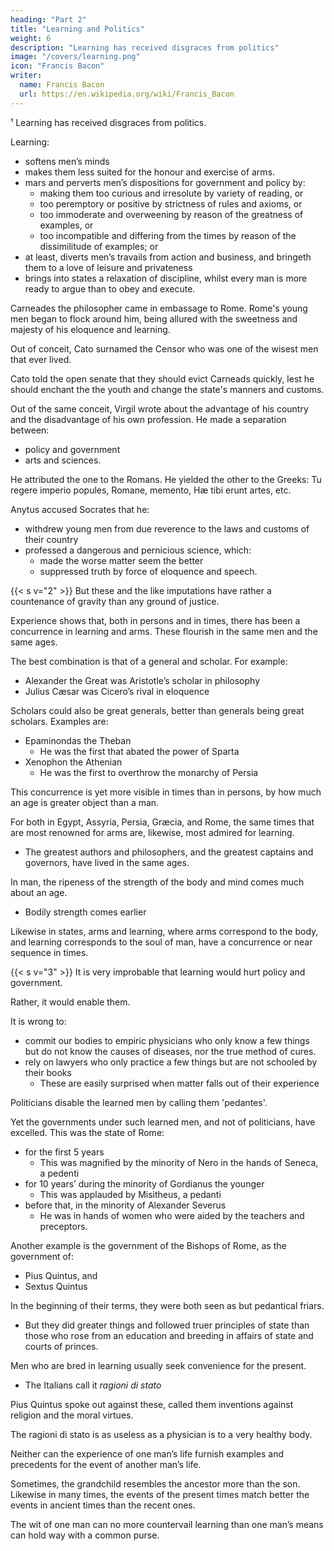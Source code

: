 ```yaml
---
heading: "Part 2"
title: "Learning and Politics"
weight: 6
description: "Learning has received disgraces from politics"
image: "/covers/learning.png"
icon: "Francis Bacon"
writer:
  name: Francis Bacon
  url: https://en.wikipedia.org/wiki/Francis_Bacon
---
```



¹ Learning has received disgraces from politics. 

Learning:
- softens men’s minds
- makes them less suited for the honour and exercise of arms. 
- mars and perverts men’s dispositions for government and policy by:
  - making them too curious and irresolute by variety of reading, or
  - too peremptory or positive by strictness of rules and axioms, or
  - too immoderate and overweening by reason of the greatness of examples, or
  - too incompatible and differing from the times by reason of the dissimilitude of examples; or
- at least, diverts men’s travails from action and business, and bringeth them to a love of leisure and privateness
- brings into states a relaxation of discipline, whilst every man is more ready to argue than to obey and execute.  

 

Carneades the philosopher came in embassage to Rome. Rome's young men began to flock around him, being allured with the sweetness and majesty of his eloquence and learning.

Out of conceit, Cato surnamed the Censor who was one of the wisest men that ever lived. 

Cato told the open senate that they should evict Carneads quickly, lest he should enchant the the youth and change the state's manners and customs.

Out of the same conceit, Virgil wrote about the advantage of his country and the disadvantage of his own profession. He made a separation between:
- policy and government
- arts and sciences. 

He attributed the one to the Romans. He yielded the other to the Greeks: Tu regere imperio popules, Romane, memento, Hæ tibi erunt artes, etc.

Anytus accused Socrates that he:
- withdrew young men from due reverence to the laws and customs of their country
- professed a dangerous and pernicious science, which:
  - made the worse matter seem the better
  - suppressed truth by force of eloquence and speech.


{{< s v="2" >}} But these and the like imputations have rather a countenance of gravity than any ground of justice.

Experience shows that, both in persons and in times, there has been a concurrence in learning and arms. These flourish in the same men and the same ages.

The best combination is that of a general and scholar. For example:
- Alexander the Great was Aristotle’s scholar in philosophy
- Julius Cæsar was Cicero’s rival in eloquence

Scholars could also be great generals, better than generals being great scholars. Examples are:
- Epaminondas the Theban
  - He was the first that abated the power of Sparta
- Xenophon the Athenian
  - He was the first to overthrow the monarchy of Persia

This concurrence is yet more visible in times than in persons, by how much an age is greater object than a man.

For both in Egypt, Assyria, Persia, Græcia, and Rome, the same times that are most renowned for arms are, likewise, most admired for learning.
- The greatest authors and philosophers, and the greatest captains and governors, have lived in the same ages.  

In man, the ripeness of the strength of the body and mind comes much about an age.
- Bodily strength comes earlier

Likewise in states, arms and learning, where arms correspond to the body, and learning corresponds to the soul of man, have a concurrence or near sequence in times.


{{< s v="3" >}} It is very improbable that learning would hurt policy and government.

Rather, it would enable them. 

It is wrong to:
- commit our bodies to empiric physicians who only know a few things but do not know the causes of diseases,<!--  nor the complexions of patients, nor peril of accidents, --> nor the true method of cures.
- rely on lawyers who only practice a few things but are <!-- and not grounded --> not schooled by their books
  - These are easily surprised when matter falls out of their experience
<!-- , which commonly have a few pleasing receipts whereupon they are confident and adventurous,  -->


<!-- , to the prejudice of the causes they handle: so by like reason it cannot be but a matter of doubtful consequence if states be managed by empiric statesmen, not well mingled with men grounded in learning.  -->

<!-- But contrariwise, it is almost without instance contradictory that ever any government was disastrous that was in the hands of learned governors.  -->

Politicians disable the learned men by calling them 'pedantes'. 

Yet the governments under such learned men, and not of politicians, have excelled. This was the state of Rome:
- for the first 5 years
  - This was magnified by the minority of Nero in the hands of Seneca, a pedenti
- for 10 years’ during the minority of Gordianus the younger
  - This was applauded by Misitheus, a pedanti
- before that, in the minority of Alexander Severus
  - He was in hands of women who were aided by the teachers and preceptors.

<!-- For howsoever it hath been ordinary with politic men to extenuate and ; yet in the records of time it appeareth in many particulars that the governments of princes in minority (notwithstanding the infinite disadvantage of that kind of state)—have nevertheless excelled the government of princes of mature age -->

<!-- , even for that reason which they seek to traduce, which is that by that occasion the state hath been in the hands of pedantes:  -->


Another example is the government of the Bishops of Rome, as the government of:
- Pius Quintus, and
- Sextus Quintus 

<!-- in our times.  -->

In the beginning of their terms, they were both seen as but pedantical friars.
- But they did greater things and followed truer principles of state than those who rose from an education and breeding in affairs of state and courts of princes.

Men who are bred in learning usually seek convenience for the present.
- The Italians call it *ragioni di stato*

Pius Quintus spoke out against these, called them inventions against religion and the moral virtues.

The ragioni di stato is as useless as a physician is to a very healthy body.

<!-- yet on the other side, to recompense that, they are perfect in those same plain grounds of religion, justice, honour, and moral virtue, which if they be well and watchfully pursued, there will be seldom use of those other, no more than of physic in a sound or well-dieted body. -->

Neither can the experience of one man’s life furnish examples and precedents for the event of another man’s life.  

Sometimes, the grandchild resembles the ancestor more than the son. Likewise in many times, the events of the present times match better the events in ancient times than the recent ones. 

The wit of one man can no more countervail learning than one man’s means can hold way with a common purse.

